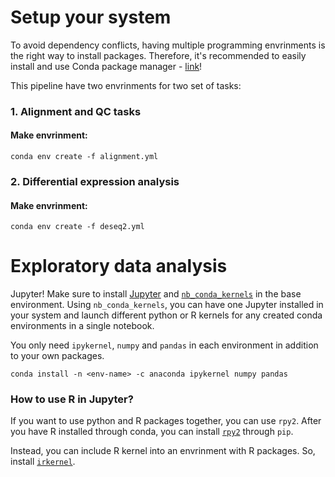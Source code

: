 # Setup your system
To avoid dependency conflicts, having multiple programming envrinments is the right way to install packages. Therefore, it's recommended to easily install and use Conda package manager - [link](https://docs.anaconda.com/anaconda/install/)!

This pipeline have two envrinments for two set of tasks:

### 1. Alignment and QC tasks
#### Make envrinment:
```
conda env create -f alignment.yml
```

### 2. Differential expression analysis
#### Make envrinment:
```
conda env create -f deseq2.yml
```

# Exploratory data analysis
Jupyter! Make sure to install [Jupyter](https://anaconda.org/anaconda/jupyter) and [`nb_conda_kernels`](https://anaconda.org/conda-forge/nb_conda_kernels) in the base environment. Using `nb_conda_kernels`, you can have one Jupyter installed in your system and launch different python or R kernels for any created conda environments in a single notebook. 

You only need `ipykernel`, `numpy` and `pandas` in each environment in addition to your own packages. 
```
conda install -n <env-name> -c anaconda ipykernel numpy pandas
```
### How to use R in Jupyter?
If you want to use python and R packages together, you can use `rpy2`. After you have R installed through conda, you can install [`rpy2`](https://pypi.org/project/rpy2/) through `pip`.

Instead, you can include R kernel into an envrinment with R packages. So, install [`irkernel`](https://anaconda.org/r/r-irkernel). 
